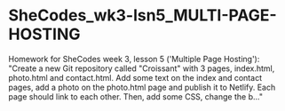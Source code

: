 # SheCodes_wk3-lsn5_MULTI-PAGE-HOSTING
Homework for SheCodes week 3, lesson 5 ('Multiple Page Hosting'): "Create a new Git repository called "Croissant" with 3 pages, index.html, photo.html and contact.html. Add some text on the index and contact pages, add a photo on the photo.html page and publish it to Netlify. Each page should link to each other. Then, add some CSS, change the b..."
